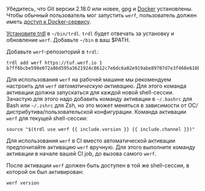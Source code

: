 Убедитесь, что Git версии 2.18.0 или новее, gpg и [Docker](https://docs.docker.com/get-docker) установлены. Чтобы обычный пользователь мог запустить `werf`, пользователь должен иметь [доступ к Docker-сервису](https://docs.docker.com/engine/install/linux-postinstall/#manage-docker-as-a-non-root-user).

[Установите trdl](https://github.com/werf/trdl/releases/) в `~/bin/trdl`. `trdl` будет отвечать за установку и обновление `werf`. Добавьте `~/bin` в ваш $PATH.

Добавьте `werf`-репозиторий в `trdl`:
```shell
trdl add werf https://tuf.werf.io 1 b7ff6bcbe598e072a86d595a3621924c8612c7e6dc6a82e919abe89707d7e3f468e616b5635630680dd1e98fc362ae5051728406700e6274c5ed1ad92bea52a2
```
 
Для использования `werf` на рабочей машине мы рекомендуем настроить для `werf` _автоматическую активацию_. Для этого команда активации должна запускаться для каждой новой shell-сессии. Зачастую для этого надо добавить команду активации в `~/.bashrc` для Bash или `~/.zshrc` для Zsh, но это может меняться в зависимости от ОС/дистрибутива/пользовательской конфигурации. Команда активации `werf` для текущей shell-сессии:
```shell
source "$(trdl use werf {{ include.version }} {{ include.channel }})"
```

Для использования `werf` в CI вместо автоматической активации предпочитайте активацию `werf` вручную. Для этого выполните команду активации в начале вашей CI job, до вызова самого `werf`.

После активации `werf` должен быть доступен в той же shell-сессии, в которой он был активирован:
```shell
werf version
```